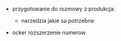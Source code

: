 - przygotowanie do rozmowy z produkcja:
	- narzedzia jakie sa potrzebne


- ocker rozszerzenie numerow